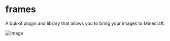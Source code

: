 # frames
A bukkit plugin and library that allows you to bring your images to Minecraft.

![image](https://user-images.githubusercontent.com/31554243/170895664-01a5723e-e5bf-4db3-b153-dd0998303989.png)
